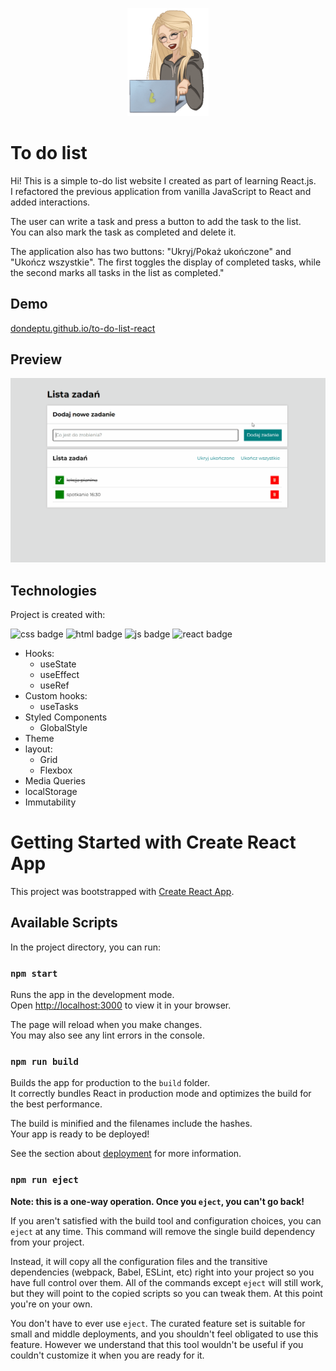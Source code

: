 <p align="center"><img src="for_README/my-character.gif" width="130"/></p>

# To do list

Hi! This is a simple to-do list website I created as part of learning React.js.<br>
I refactored the previous application from vanilla JavaScript to React and added interactions.

The user can write a task and press a button to add the task to the list.<br>
You can also mark the task as completed and delete it.

The application also has two buttons: "Ukryj/Pokaż ukończone" and "Ukończ wszystkie". The first toggles the display of completed tasks, while the second marks all tasks in the list as completed."


## Demo

[dondeptu.github.io/to-do-list-react](https://dondeptu.github.io/to-do-list-react/)

## Preview

![to-do-list preview](for_README/readme-review.gif)

## Technologies
Project is created with:

![css badge](https://img.shields.io/badge/CSS-%231572B6?style=for-the-badge&logo=css3&logoColor=white)
![html badge](https://img.shields.io/badge/HTML-%23E34F26?style=for-the-badge&logo=html5&logoColor=white)
![js badge](https://img.shields.io/badge/JavaScript-%23F7DF1E?style=for-the-badge&logo=javascript&logoColor=black)
![react badge](https://img.shields.io/badge/REACT.JS-%2361DAFB?style=for-the-badge&logo=react&logoColor=black)

- Hooks:
    - useState
    - useEffect
    - useRef
- Custom hooks:
    - useTasks
- Styled Components
    - GlobalStyle
- Theme
- layout:
    - Grid
    - Flexbox
- Media Queries
- localStorage
- Immutability

# Getting Started with Create React App

This project was bootstrapped with [Create React App](https://github.com/facebook/create-react-app).

## Available Scripts

In the project directory, you can run:

### `npm start`

Runs the app in the development mode.\
Open [http://localhost:3000](http://localhost:3000) to view it in your browser.

The page will reload when you make changes.\
You may also see any lint errors in the console.

### `npm run build`

Builds the app for production to the `build` folder.\
It correctly bundles React in production mode and optimizes the build for the best performance.

The build is minified and the filenames include the hashes.\
Your app is ready to be deployed!

See the section about [deployment](https://facebook.github.io/create-react-app/docs/deployment) for more information.

### `npm run eject`

**Note: this is a one-way operation. Once you `eject`, you can't go back!**

If you aren't satisfied with the build tool and configuration choices, you can `eject` at any time. This command will remove the single build dependency from your project.

Instead, it will copy all the configuration files and the transitive dependencies (webpack, Babel, ESLint, etc) right into your project so you have full control over them. All of the commands except `eject` will still work, but they will point to the copied scripts so you can tweak them. At this point you're on your own.

You don't have to ever use `eject`. The curated feature set is suitable for small and middle deployments, and you shouldn't feel obligated to use this feature. However we understand that this tool wouldn't be useful if you couldn't customize it when you are ready for it.